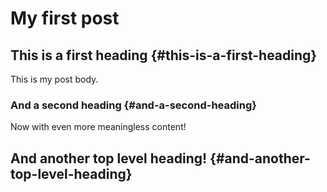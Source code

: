# My first post


## This is a first heading {#this-is-a-first-heading}

This is my post body.


### And a second heading {#and-a-second-heading}

Now with even more meaningless content!


## And another top level heading! {#and-another-top-level-heading}

